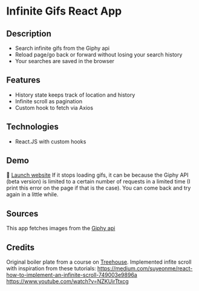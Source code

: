 # Infinite Gifs React App

## Description

- Search infinite gifs from the Giphy api
- Reload page/go back or forward without losing your search history
- Your searches are saved in the browser

## Features

- History state keeps track of location and history
- Infinite scroll as pagination
- Custom hook to fetch via Axios

## Technologies

- React.JS with custom hooks

## Demo

🚀 [Launch website](https://jennysvensson.github.io/infinite-gifs/)
If it stops loading gifs, it can be because the Giphy API (beta version) is limited to a certain number of requests in a limited time (I print this error on the page if that is the case). You can come back and try again in a little while.

## Sources

This app fetches images from the [Giphy api](https://developers.giphy.com/)

## Credits

Original boiler plate from a course on [Treehouse](https://teamtreehouse.com/).
Implemented infite scroll with inspiration from these tutorials:
https://medium.com/suyeonme/react-how-to-implement-an-infinite-scroll-749003e9896a
https://www.youtube.com/watch?v=NZKUirTtxcg
